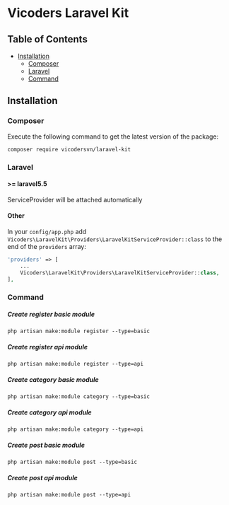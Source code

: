 # Vicoders Laravel Kit

## Table of Contents

- <a href="#installation">Installation</a>
    - <a href="#composer">Composer</a>
    - <a href="#laravel">Laravel</a>
    - <a href="#command">Command</a>


## Installation

### Composer

Execute the following command to get the latest version of the package:

```terminal
composer require vicodersvn/laravel-kit
```

### Laravel

#### >= laravel5.5

ServiceProvider will be attached automatically

#### Other

In your `config/app.php` add `Vicoders\LaravelKit\Providers\LaravelKitServiceProvider::class` to the end of the `providers` array:

```php
'providers' => [
    ...
    Vicoders\LaravelKit\Providers\LaravelKitServiceProvider::class,
],
```

### Command
##### Create register basic module 
```terminal
php artisan make:module register --type=basic
```

##### Create register api module 
```terminal
php artisan make:module register --type=api
```

##### Create category basic module 
```terminal
php artisan make:module category --type=basic
```

##### Create category api module 
```terminal
php artisan make:module category --type=api
```

##### Create post basic module 
```terminal
php artisan make:module post --type=basic
```

##### Create post api module 
```terminal
php artisan make:module post --type=api